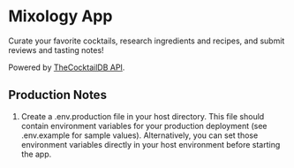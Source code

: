 # Mixology App
Curate your favorite cocktails, research ingredients and recipes, and submit reviews and tasting notes!

Powered by [TheCocktailDB API](https://www.thecocktaildb.com/api.php).

## Production Notes
1. Create a .env.production file in your host directory. This file should contain environment variables for your production deployment (see .env.example for sample values). Alternatively, you can set those environment variables directly in your host environment before starting the app.
